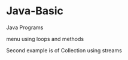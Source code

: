 # Java-Basic
<p>Java Programs</p>
<p>menu using loops and methods</p>
<p>Second example is of Collection using streams<p/>
